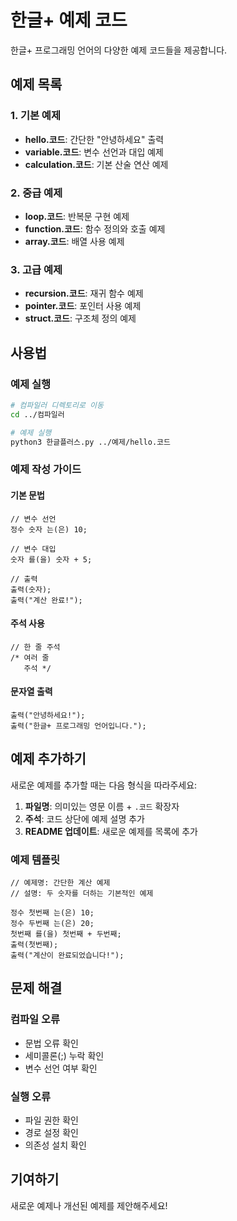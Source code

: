 # 한글+ 예제 코드

한글+ 프로그래밍 언어의 다양한 예제 코드들을 제공합니다.

## 예제 목록

### 1. 기본 예제

- **hello.코드**: 간단한 "안녕하세요" 출력
- **variable.코드**: 변수 선언과 대입 예제
- **calculation.코드**: 기본 산술 연산 예제

### 2. 중급 예제

- **loop.코드**: 반복문 구현 예제
- **function.코드**: 함수 정의와 호출 예제
- **array.코드**: 배열 사용 예제

### 3. 고급 예제

- **recursion.코드**: 재귀 함수 예제
- **pointer.코드**: 포인터 사용 예제
- **struct.코드**: 구조체 정의 예제

## 사용법

### 예제 실행

```bash
# 컴파일러 디렉토리로 이동
cd ../컴파일러

# 예제 실행
python3 한글플러스.py ../예제/hello.코드
```

### 예제 작성 가이드

#### 기본 문법

```한글
// 변수 선언
정수 숫자 는(은) 10;

// 변수 대입
숫자 를(을) 숫자 + 5;

// 출력
출력(숫자);
출력("계산 완료!");
```

#### 주석 사용

```한글
// 한 줄 주석
/* 여러 줄
   주석 */
```

#### 문자열 출력

```한글
출력("안녕하세요!");
출력("한글+ 프로그래밍 언어입니다.");
```

## 예제 추가하기

새로운 예제를 추가할 때는 다음 형식을 따라주세요:

1. **파일명**: 의미있는 영문 이름 + `.코드` 확장자
2. **주석**: 코드 상단에 예제 설명 추가
3. **README 업데이트**: 새로운 예제를 목록에 추가

### 예제 템플릿

```한글
// 예제명: 간단한 계산 예제
// 설명: 두 숫자를 더하는 기본적인 예제

정수 첫번째 는(은) 10;
정수 두번째 는(은) 20;
첫번째 를(을) 첫번째 + 두번째;
출력(첫번째);
출력("계산이 완료되었습니다!");
```

## 문제 해결

### 컴파일 오류

- 문법 오류 확인
- 세미콜론(;) 누락 확인
- 변수 선언 여부 확인

### 실행 오류

- 파일 권한 확인
- 경로 설정 확인
- 의존성 설치 확인

## 기여하기

새로운 예제나 개선된 예제를 제안해주세요!

